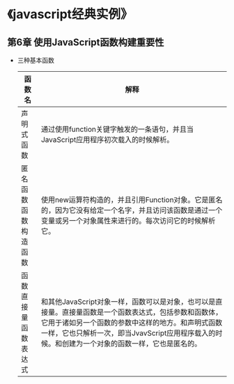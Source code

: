 《javascript经典实例》
======

## 第6章  使用JavaScript函数构建重要性

- 三种基本函数

    函数名 | 解释
    --|--
    声明式函数 | 通过使用function关键字触发的一条语句，并且当JavaScript应用程序初次载入的时候解析。
    匿名函数 <br/> 函数构造函数 | 使用new运算符构造的，并且引用Function对象。它是匿名的，因为它没有给定一个名字，并且访问该函数是通过一个变量或另一个对象属性来进行的。每次访问它的时候解析它。
    函数直接量 <br/> 函数表达式 | 和其他JavaScript对象一样，函数可以是对象，也可以是直接量。直接量函数是一个函数表达式，包括参数和函数体，它用于诸如另一个函数的参数中这样的地方。和声明式函数一样，它也只解析一次，即当JvavScript应用程序载入的时候。和创建为一个对象的函数一样，它也是匿名的。